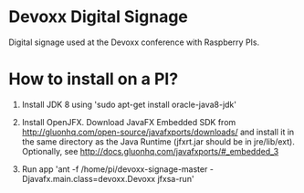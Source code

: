 # Devoxx Digital Signage
Digital signage used at the Devoxx conference with Raspberry PIs. 


# How to install on a PI?

1. Install JDK 8 using 'sudo apt-get install oracle-java8-jdk'

2. Install OpenJFX. Download JavaFX Embedded SDK from http://gluonhq.com/open-source/javafxports/downloads/ and install it in the same directory as the Java Runtime (jfxrt.jar should be in jre/lib/ext). Optionally, see http://docs.gluonhq.com/javafxports/#_embedded_3

3. Run app 'ant -f /home/pi/devoxx-signage-master -Djavafx.main.class=devoxx.Devoxx jfxsa-run' 
